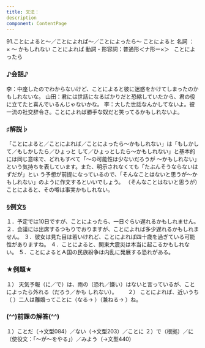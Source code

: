 ```yaml
---
title: 文法：
description
component: ContentPage
---
```



91.ことによると～／ことによれば～／ことによったら～
ことによると 名詞 ： × ～ かもしれない
ことによれば 動詞・形容詞：普通形＜ナ形ー×＞  
ことによったら        
### ♪会話♪
李：中座したのでわからないけど、ことによると彼に迷惑をかけてしまったのかもしれないな。 山田：君には世話になるばかりだと恐縮していたから、君の役に立てたと喜んでいるんじゃないかな。
李：大した世話なんかしてないよ。彼一流の社交辞令さ。ことによれば勝手な奴だと笑ってるかもしれないよ。
### ♯解説♭
「ことによると／ことによれば／ことによったら～かもしれない」は「もしかして／もしかしたら／ひょっと して／ひょっとしたら～かもしれない」と基本的には同じ意味で、どれもすべて「～の可能性は少ないだろうが
～かもしれない」という気持ちを表しています。また、明示されなくても「たぶんそうならないはずだが」とい う予想が前提になっているので、「そんなことはないと思うが～かもしれない」のように作文するといいでしょう。
（そんなことはないと思うが）ことによると、その噂は事実かもしれない。
### §例文§
１．予定では10日ですが、ことによったら、一日ぐらい遅れるかもしれません。
２．会議には出席するつもりでおりますが、ことによれば多少遅れるかもしれません。
３．彼女は見た目は若いけれど、ことによれば四十歳を過ぎている可能性がありますね。
４．ことによると、関東大震災は本当に起こるかもしれない。
５．ことによるとＡ国の民族紛争は内乱に発展する恐れがある。
### ★例題★
１） 天気予報（に／で）は、雨の（恐れ／嫌い）はないと言っているが、ことによったら外れる（だろう／かも
しれない）。      
２） ことによれば、近いうち（ ）二人は離婚ってことに（なる→ ）（兼ねる→ ）ね。
### (^^)前課の解答(^^)
１）ことだ（→文型084）／ない（→文型203）／ことに
２）で（根拠）／に（使役文：「～が～をやる」）／みよう（→文型440）
